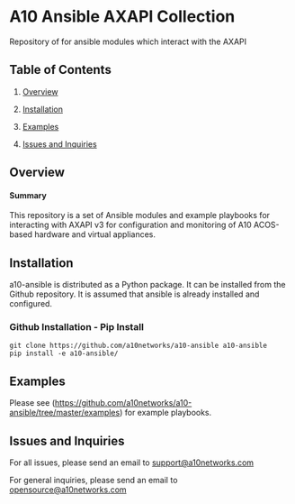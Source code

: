 # A10 Ansible AXAPI Collection
Repository of for ansible modules which interact with the AXAPI

## Table of Contents
1. [Overview](#Overview)

2. [Installation](#Installation)

3. [Examples](#Examples)

4. [Issues and Inquiries](#Issues-and-Inquiries)

## Overview

#### Summary
This repository is a set of Ansible modules and example playbooks for interacting with AXAPI v3 for configuration and monitoring of A10 ACOS-based hardware and virtual appliances.

## Installation
a10-ansible is distributed as a Python package. It can be installed from the Github repository. It is assumed that ansible is already installed and configured.

### Github Installation - Pip Install
~~~
git clone https://github.com/a10networks/a10-ansible a10-ansible
pip install -e a10-ansible/
~~~

## Examples
Please see (https://github.com/a10networks/a10-ansible/tree/master/examples) for example playbooks.

## Issues and Inquiries
For all issues, please send an email to support@a10networks.com 

For general inquiries, please send an email to opensource@a10networks.com
